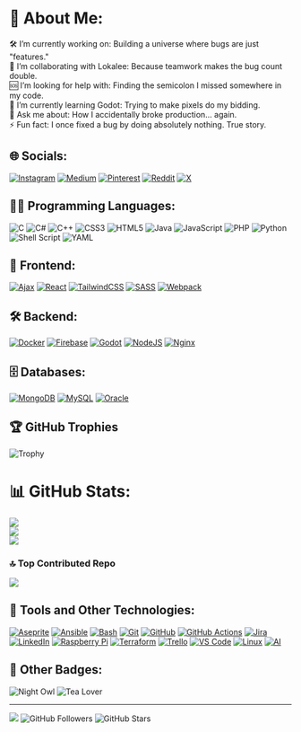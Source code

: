 # 💫 About Me:
🛠️ I’m currently working on: Building a universe where bugs are just "features."<br>🤝 I’m collaborating with Lokalee: Because teamwork makes the bug count double.<br>🆘 I’m looking for help with: Finding the semicolon I missed somewhere in my code.<br>🌱 I’m currently learning Godot: Trying to make pixels do my bidding.<br>💬 Ask me about: How I accidentally broke production… again.<br>⚡ Fun fact: I once fixed a bug by doing absolutely nothing. True story.

## 🌐 Socials:
[![Instagram](https://img.shields.io/badge/Instagram-%23E4405F.svg?logo=Instagram&logoColor=white)](https://instagram.com/kawaiiyukikun) 
[![Medium](https://img.shields.io/badge/Medium-12100E?logo=medium&logoColor=white)](https://medium.com/@kawaiiyukikun) 
[![Pinterest](https://img.shields.io/badge/Pinterest-%23E60023.svg?logo=Pinterest&logoColor=white)](https://www.pinterest.com/kawaiiiyuki/) 
[![Reddit](https://img.shields.io/badge/Reddit-%23FF4500.svg?logo=Reddit&logoColor=white)](https://reddit.com/user/kawaiiyukikun) 
[![X](https://img.shields.io/badge/X-black.svg?logo=X&logoColor=white)](https://x.com/Yuki98495290385) 

## 👨‍💻 Programming Languages:
![C](https://img.shields.io/badge/c-%2300599C.svg?style=for-the-badge&logo=c&logoColor=white)
![C#](https://img.shields.io/badge/c%23-%23239120.svg?style=for-the-badge&logo=csharp&logoColor=white)
![C++](https://img.shields.io/badge/c++-%2300599C.svg?style=for-the-badge&logo=c%2B%2B&logoColor=white)
![CSS3](https://img.shields.io/badge/css3-%231572B6.svg?style=for-the-badge&logo=css3&logoColor=white)
![HTML5](https://img.shields.io/badge/html5-%23E34F26.svg?style=for-the-badge&logo=html5&logoColor=white)
![Java](https://img.shields.io/badge/java-%23ED8B00.svg?style=for-the-badge&logo=openjdk&logoColor=white)
![JavaScript](https://img.shields.io/badge/javascript-%23323330.svg?style=for-the-badge&logo=javascript&logoColor=%23F7DF1E)
![PHP](https://img.shields.io/badge/php-%23777BB4.svg?style=for-the-badge&logo=php&logoColor=white)
![Python](https://img.shields.io/badge/python-3670A0?style=for-the-badge&logo=python&logoColor=ffdd54)
![Shell Script](https://img.shields.io/badge/shell_script-%23121011.svg?style=for-the-badge&logo=gnu-bash&logoColor=white)
![YAML](https://img.shields.io/badge/yaml-%23ffffff.svg?style=for-the-badge&logo=yaml&logoColor=151515)

## 🎨 Frontend:
[![Ajax](https://img.shields.io/badge/Ajax-%2300ADD8.svg?style=flat&logo=ajax&logoColor=white)](https://developer.mozilla.org/en-US/docs/Web/Guide/AJAX)
[![React](https://img.shields.io/badge/Frontend-React-61DAFB?style=flat&logo=react)](https://reactjs.org/)
[![TailwindCSS](https://img.shields.io/badge/CSS%20Framework-TailwindCSS-38B2AC?style=flat&logo=tailwind-css)](https://tailwindcss.com/)
[![SASS](https://img.shields.io/badge/Preprocessor-SASS-CC6699?style=flat&logo=sass&logoColor=white)](https://sass-lang.com/)
[![Webpack](https://img.shields.io/badge/Build%20Tool-Webpack-8DD6F9?style=flat&logo=webpack&logoColor=black)](https://webpack.js.org/)

## 🛠️ Backend:
[![Docker](https://img.shields.io/badge/Container-Docker-2496ED?style=flat&logo=docker)](https://www.docker.com/)
[![Firebase](https://img.shields.io/badge/Backend-Firebase-FFCA28?style=flat&logo=firebase)](https://firebase.google.com/)
[![Godot](https://img.shields.io/badge/Game%20Engine-Godot-478CBF?style=flat&logo=godot-engine)](https://godotengine.org/)
[![NodeJS](https://img.shields.io/badge/Runtime-Node.js-green?style=flat&logo=node.js)](https://nodejs.org/)
[![Nginx](https://img.shields.io/badge/Web%20Server-Nginx-009639?style=flat&logo=nginx)](https://www.nginx.com/)

## 🗄️ Databases:
[![MongoDB](https://img.shields.io/badge/Database-MongoDB-4EA94B?style=flat&logo=mongodb&logoColor=white)](https://www.mongodb.com/)
[![MySQL](https://img.shields.io/badge/Database-MySQL-4479A1?style=flat&logo=mysql&logoColor=white)](https://www.mysql.com/)
[![Oracle](https://img.shields.io/badge/Oracle-F80000?style=flat&logo=oracle&logoColor=white)](https://www.oracle.com/)

## 🏆 GitHub Trophies
![Trophy](https://github-profile-trophy.vercel.app/?username=kawaii-yuki-kun&theme=darkhub)

# 📊 GitHub Stats:
  <img src="https://github-readme-streak-stats.herokuapp.com/?user=kawaii-yuki-kun&theme=dark&hide_border=false"/><br/>
  <img src="https://github-readme-stats.vercel.app/api?username=kawaii-yuki-kun&theme=dark&hide_border=false&include_all_commits=true&count_private=true"/><br/>
  <img src="https://github-readme-stats.vercel.app/api/top-langs/?username=kawaii-yuki-kun&theme=dark&hide_border=false&include_all_commits=true&count_private=true&layout=compact"/>

### 🔝 Top Contributed Repo
![](https://github-contributor-stats.vercel.app/api?username=kawaii-yuki-kun&limit=5&theme=dark&combine_all_yearly_contributions=true)

## 🧰 Tools and Other Technologies:
[![Aseprite](https://img.shields.io/badge/Aseprite-%237D929E.svg?style=flat&logo=aseprite&logoColor=white)](https://www.aseprite.org/)
[![Ansible](https://img.shields.io/badge/Automation-Ansible-%231A1918.svg?style=flat&logo=ansible&logoColor=white)](https://www.ansible.com/)
[![Bash](https://img.shields.io/badge/Scripting-Bash-4EAA25?style=flat&logo=gnu-bash)](https://www.gnu.org/software/bash/)
[![Git](https://img.shields.io/badge/Version%20Control-Git-orange?style=flat&logo=git)](https://git-scm.com/)
[![GitHub](https://img.shields.io/badge/Repo-GitHub-black?style=flat&logo=github)](https://github.com/)
[![GitHub Actions](https://img.shields.io/badge/github%20actions-%232671E5.svg?style=flat&logo=githubactions&logoColor=white)](https://github.com/features/actions)
[![Jira](https://img.shields.io/badge/Tools-Jira-%230A0FFF.svg?style=flat&logo=jira&logoColor=white)](https://www.atlassian.com/software/jira)
[![LinkedIn](https://img.shields.io/badge/LinkedIn-%230077B5.svg?style=flat&logo=linkedin&logoColor=white)](https://www.linkedin.com/)
[![Raspberry Pi](https://img.shields.io/badge/IoT-Raspberry%20Pi-C51A4A?style=flat&logo=raspberry-pi)](https://www.raspberrypi.org/)
[![Terraform](https://img.shields.io/badge/terraform-%235835CC.svg?style=flat&logo=terraform&logoColor=white)](https://www.terraform.io/)
[![Trello](https://img.shields.io/badge/Trello-%23026AA7.svg?style=flat&logo=Trello&logoColor=white)](https://trello.com/)
[![VS Code](https://img.shields.io/badge/Editor-VS%20Code-blue?style=flat&logo=visual-studio-code)](https://code.visualstudio.com/)
[![Linux](https://img.shields.io/badge/OS-Linux-yellow?style=flat&logo=linux)](https://www.linux.org/)
[![AI](https://img.shields.io/badge/AI-%2300D084.svg?style=flat&logo=openai&logoColor=white)](https://openai.com/)

## 🌙 Other Badges:
![Night Owl](https://img.shields.io/badge/Night%20Owl-%23000000.svg?style=flat&logo=owl&logoColor=white)
![Tea Lover](https://img.shields.io/badge/Tea%20Lover-%23007396.svg?style=flat&logo=leaf&logoColor=white)

---
[![](https://visitcount.itsvg.in/api?id=kawaii-yuki-kun&icon=0&color=0)](https://visitcount.itsvg.in)
![GitHub Followers](https://img.shields.io/github/followers/kawaii-yuki-kun?style=social)
![GitHub Stars](https://img.shields.io/github/stars/kawaii-yuki-kun?style=social)

